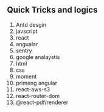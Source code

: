 ## Quick Tricks and logics
1. Antd desgin 
2. javscript 
3. react 
4. angualar
5. sentry 
6. google analaystis
7. html
8. css
9. moment
10. primeng angular
11. react-aws-s3
12. react-router-dom
13. @react-pdf/renderer
